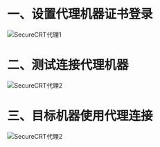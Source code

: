 # 一、设置代理机器证书登录

  ![SecureCRT代理1](https://github.com/Lancger/opslinux/blob/master/images/securecrt_proxy01.png)

# 二、测试连接代理机器

  ![SecureCRT代理2](https://github.com/Lancger/opslinux/blob/master/images/securecrt_proxy02.png)

# 三、目标机器使用代理连接

  ![SecureCRT代理2](https://github.com/Lancger/opslinux/blob/master/images/securecrt_proxy03.png)
